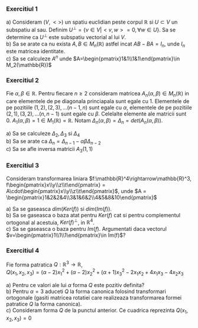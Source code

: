 ### Exercitiul 1
a) Consideram $(V, <>)$ un spatiu euclidian peste corpul $\mathbb{R}$ si $U \subset V$ un subspatiu al sau. Definim $U^\bot = \{v \in V | <v, w> = 0, \forall w \in U\}$. Sa se determine ca $U^\bot$ este subspatiu vectorial al lui $V$.<br>
b) Sa se arate ca nu exista $A, B \in M_n(\mathbb{R})$ astfel incat $AB-BA = I_n$, unde $I_n$ este matricea identitate.<br>
c) Sa se calculeze $A^n$ unde $A=\begin{pmatrix}1&1\\1&1\end{pmatrix}\in M_2(\mathbb{R})$

### Exercitiul 2
Fie $\alpha, \beta \in \mathbb{R}$. Pentru fiecare $n \ge 2$ consideram matricea $A_n(\alpha, \beta)\in M_n(\mathbb{R})$ in care elementele de pe diagonala princiapala sunt egale cu 1. Elementele de pe pozitiile $(1,2), (2,3), ...(n-1, n)$ sunt egale cu $\alpha$, elementele de pe pozitiile $(2,1), (3,2),...(n, n-1)$ sunt egale cu $\beta$. Celelalte elemente ale matricii sunt 0. $A_1(\alpha, \beta) = 1 \in M_1(\mathbb{R}) = \mathbb{R}$. Notam $\Delta_n(\alpha, \beta) = \Delta_n = det(A_n(\alpha, \beta))$.

a) Sa se calculeze $\Delta_2, \Delta_3$ si $\Delta_4$<br>
b) Sa se arate ca $\Delta_n = \Delta_{n-1} - \alpha \beta \Delta_{n-2}$<br>
c) Sa se afle inversa matricii $A_3(1,1)$

### Exercitiul 3
Consideram transformarea liniara $f:\mathbb{R}^4\rightarrow\mathbb{R}^3, f\begin{pmatrix}x\\y\\z\\t\end{pmatrix} = A\cdot\begin{pmatrix}x\\y\\z\\t\end{pmatrix}$, unde $A = \begin{pmatrix}1&2&2&4\\3&1&6&2\\4&5&8&10\end{pmatrix}$

a) Sa se gaseasca $dim(Ker(f))$ si $dim(Im(f))$.<br>
b) Sa se gaseasca o baza atat pentru $Ker(f)$ cat si pentru complementul ortogonal al acestuia, $Ker(f)^\bot$, in $\mathbb{R}^4$.<br>
c) Sa se gaseasca o baza pentru $Im(f)$. Argumentati daca vectorul $v=\begin{pmatrix}1\\1\\1\end{pmatrix}\in Im(f)$?

### Exercitiul 4
Fie forma patratica $Q:\mathbb{R}^3\rightarrow\mathbb{R}$, <br>
$Q(x_1,x_2,x_3) = (\alpha-2)x_1^2 + (\alpha-2)x_2^2 + (\alpha+1)x_3^2 - 2x_1x_2 + 4x_1x_3 - 4 x_2x_3$

a) Pentru ce valori ale lui $\alpha$ forma $Q$ este pozitiv definita?<br>
b) Pentru $\alpha = 3$ aduceti $Q$ la forma canonica folosind transformari ortogonale (gasiti matricea rotatiei care realizeaza transformarea formei patratice $Q$ la forma canonica).<br>
c) Consideram forma $Q$ de la punctul anterior. Ce cuadrica reprezinta $Q(x_1, x_2, x_3) = 0$